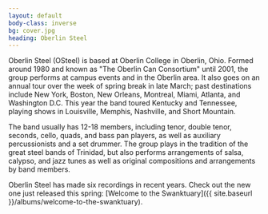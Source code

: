 ```yaml
---
layout: default
body-class: inverse
bg: cover.jpg
heading: Oberlin Steel
---
```


Oberlin Steel (OSteel) is based at Oberlin College in Oberlin, Ohio. Formed around 1980 and known as "The Oberlin Can Consortium" until 2001, the group performs at campus events and in the Oberlin area. It also goes on an annual tour over the week of spring break in late March; past destinations include New York, Boston, New Orleans, Montreal, Miami, Atlanta, and Washington D.C. This year the band toured Kentucky and Tennessee, playing shows in Louisville, Memphis, Nashville, and Short Mountain.

The band usually has 12-18 members, including tenor, double tenor, seconds, cello, quads, and bass pan players, as well as auxiliary percussionists and a set drummer. The group plays in the tradition of the great steel bands of Trinidad, but also performs arrangements of salsa, calypso, and jazz tunes as well as original compositions and arrangements by band members.

Oberlin Steel has made six recordings in recent years. Check out the new one just released this spring: [Welcome to the Swanktuary]({{ site.baseurl }}/albums/welcome-to-the-swanktuary).
